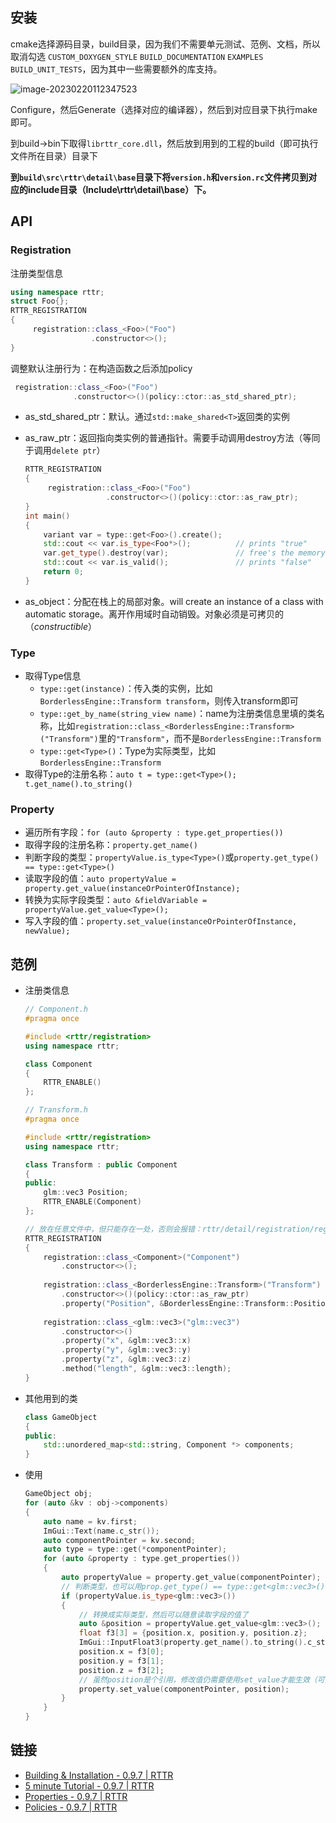 ## 安装

cmake选择源码目录，build目录，因为我们不需要单元测试、范例、文档，所以取消勾选 `CUSTOM_DOXYGEN_STYLE` `BUILD_DOCUMENTATION` `EXAMPLES` `BUILD_UNIT_TESTS`，因为其中一些需要额外的库支持。

![image-20230220112347523](https://fastly.jsdelivr.net/gh/YuzikiRain/ImageBed/img/image-20230220112347523.png)

Configure，然后Generate（选择对应的编译器），然后到对应目录下执行make即可。

到build->bin下取得`librttr_core.dll`，然后放到用到的工程的build（即可执行文件所在目录）目录下

**到`build\src\rttr\detail\base`目录下将`version.h`和`version.rc`文件拷贝到对应的include目录（Include\rttr\detail\base）下。**

## API

### Registration

注册类型信息

``` c++
using namespace rttr;
struct Foo{};
RTTR_REGISTRATION
{
     registration::class_<Foo>("Foo")
                  .constructor<>();
}
```

调整默认注册行为：在构造函数之后添加policy

``` c++
 registration::class_<Foo>("Foo")
              .constructor<>()(policy::ctor::as_std_shared_ptr);
```

- as_std_shared_ptr：默认。通过`std::make_shared<T>`返回类的实例

- as_raw_ptr：返回指向类实例的普通指针。需要手动调用destroy方法（等同于调用`delete ptr`）
    ``` c++
    RTTR_REGISTRATION
    {
         registration::class_<Foo>("Foo")
                      .constructor<>()(policy::ctor::as_raw_ptr);
    }
    int main()
    {
        variant var = type::get<Foo>().create();
        std::cout << var.is_type<Foo*>();          // prints "true"
        var.get_type().destroy(var);               // free's the memory with 'delete'
        std::cout << var.is_valid();               // prints "false"
        return 0;
    }
    
    ```
    
- as_object：分配在栈上的局部对象。will create an instance of a class with automatic storage。离开作用域时自动销毁。对象必须是可拷贝的（*constructible*）

### Type

- 取得Type信息
    - `type::get(instance)`：传入类的实例，比如`BorderlessEngine::Transform transform`，则传入transform即可
    - `type::get_by_name(string_view name)`：name为注册类信息里填的类名称，比如`registration::class_<BorderlessEngine::Transform>("Transform")`里的`"Transform"`，而不是`BorderlessEngine::Transform`
    - `type::get<Type>()`：Type为实际类型，比如`BorderlessEngine::Transform`
- 取得Type的注册名称：`auto t = type::get<Type>(); t.get_name().to_string()`

### Property

- 遍历所有字段：`for (auto &property : type.get_properties())`
- 取得字段的注册名称：`property.get_name()`
- 判断字段的类型：`propertyValue.is_type<Type>()`或`property.get_type() == type::get<Type>()`
- 读取字段的值：`auto propertyValue = property.get_value(instanceOrPointerOfInstance);`
- 转换为实际字段类型：`auto &fieldVariable = propertyValue.get_value<Type>();`
- 写入字段的值：`property.set_value(instanceOrPointerOfInstance, newValue);`

## 范例

- 注册类信息

    ``` c++
    // Component.h
    #pragma once
    
    #include <rttr/registration>
    using namespace rttr;
    
    class Component
    {
    	RTTR_ENABLE()
    };
    ```

    ``` c++
    // Transform.h
    #pragma once
    
    #include <rttr/registration>
    using namespace rttr;
    
    class Transform : public Component
    {
    public:
    	glm::vec3 Position;
        RTTR_ENABLE(Component)
    };
    ```

    ``` c++
    // 放在任意文件中，但只能存在一处，否则会报错：rttr/detail/registration/registration_impl.h:292:12: error: redefinition of 'struct {anonymous}::rttr__auto__register__'
    RTTR_REGISTRATION
    {
    	registration::class_<Component>("Component")
    		.constructor<>();
    		
    	registration::class_<BorderlessEngine::Transform>("Transform")
    		.constructor<>()(policy::ctor::as_raw_ptr)
    		.property("Position", &BorderlessEngine::Transform::Position);
        
        registration::class_<glm::vec3>("glm::vec3")
    		.constructor<>()
    		.property("x", &glm::vec3::x)
    		.property("y", &glm::vec3::y)
    		.property("z", &glm::vec3::z)
    		.method("length", &glm::vec3::length);
    }
    ```

- 其他用到的类

    ``` c++
    class GameObject
    {
    public:
        std::unordered_map<std::string, Component *> components;
    }
    ```

- 使用

    ``` c++
    GameObject obj;
    for (auto &kv : obj->components)
    {
        auto name = kv.first;
        ImGui::Text(name.c_str());
        auto componentPointer = kv.second;
        auto type = type::get(*componentPointer);
        for (auto &property : type.get_properties())
        {
            auto propertyValue = property.get_value(componentPointer);
            // 判断类型，也可以用prop.get_type() == type::get<glm::vec3>()
            if (propertyValue.is_type<glm::vec3>())
            {
                // 转换成实际类型，然后可以随意读取字段的值了
                auto &position = propertyValue.get_value<glm::vec3>();
                float f3[3] = {position.x, position.y, position.z};
                ImGui::InputFloat3(property.get_name().to_string().c_str(), f3);
                position.x = f3[0];
                position.y = f3[1];
                position.z = f3[2];
                // 虽然position是个引用，修改值仍需要使用set_value才能生效（可能position只是字段的拷贝）
                property.set_value(componentPointer, position);
            }
        }
    }
    ```

## 链接

- [Building & Installation - 0.9.7 | RTTR](https://www.rttr.org/doc/master/building_install_page.html)
- [5 minute Tutorial - 0.9.7 | RTTR](https://www.rttr.org/doc/master/five_minute_tutorial_page.html)
- [Properties - 0.9.7 | RTTR](https://www.rttr.org/doc/master/register_properties_page.html)
- [Policies - 0.9.7 | RTTR](https://www.rttr.org/doc/master/register_policies_page.html)
